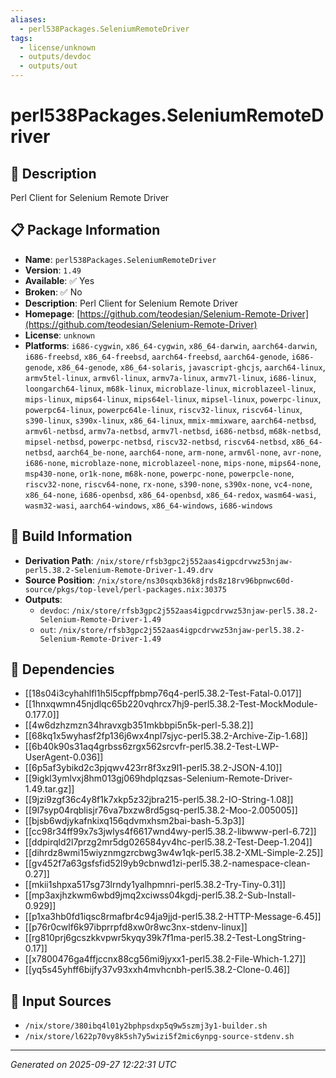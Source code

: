 ```yaml
---
aliases:
  - perl538Packages.SeleniumRemoteDriver
tags:
  - license/unknown
  - outputs/devdoc
  - outputs/out
---
```


# perl538Packages.SeleniumRemoteDriver

## 📝 Description

Perl Client for Selenium Remote Driver

## 📋 Package Information

- **Name**: `perl538Packages.SeleniumRemoteDriver`
- **Version**: `1.49`
- **Available**: ✅ Yes
- **Broken**: ✅ No
- **Description**: Perl Client for Selenium Remote Driver
- **Homepage**: [https://github.com/teodesian/Selenium-Remote-Driver](https://github.com/teodesian/Selenium-Remote-Driver)
- **License**: `unknown`
- **Platforms**: `i686-cygwin`, `x86_64-cygwin`, `x86_64-darwin`, `aarch64-darwin`, `i686-freebsd`, `x86_64-freebsd`, `aarch64-freebsd`, `aarch64-genode`, `i686-genode`, `x86_64-genode`, `x86_64-solaris`, `javascript-ghcjs`, `aarch64-linux`, `armv5tel-linux`, `armv6l-linux`, `armv7a-linux`, `armv7l-linux`, `i686-linux`, `loongarch64-linux`, `m68k-linux`, `microblaze-linux`, `microblazeel-linux`, `mips-linux`, `mips64-linux`, `mips64el-linux`, `mipsel-linux`, `powerpc-linux`, `powerpc64-linux`, `powerpc64le-linux`, `riscv32-linux`, `riscv64-linux`, `s390-linux`, `s390x-linux`, `x86_64-linux`, `mmix-mmixware`, `aarch64-netbsd`, `armv6l-netbsd`, `armv7a-netbsd`, `armv7l-netbsd`, `i686-netbsd`, `m68k-netbsd`, `mipsel-netbsd`, `powerpc-netbsd`, `riscv32-netbsd`, `riscv64-netbsd`, `x86_64-netbsd`, `aarch64_be-none`, `aarch64-none`, `arm-none`, `armv6l-none`, `avr-none`, `i686-none`, `microblaze-none`, `microblazeel-none`, `mips-none`, `mips64-none`, `msp430-none`, `or1k-none`, `m68k-none`, `powerpc-none`, `powerpcle-none`, `riscv32-none`, `riscv64-none`, `rx-none`, `s390-none`, `s390x-none`, `vc4-none`, `x86_64-none`, `i686-openbsd`, `x86_64-openbsd`, `x86_64-redox`, `wasm64-wasi`, `wasm32-wasi`, `aarch64-windows`, `x86_64-windows`, `i686-windows`

## 🔧 Build Information

- **Derivation Path**: `/nix/store/rfsb3gpc2j552aas4igpcdrvwz53njaw-perl5.38.2-Selenium-Remote-Driver-1.49.drv`
- **Source Position**: `/nix/store/ns30sqxb36k8jrds8z18rv96bpnwc60d-source/pkgs/top-level/perl-packages.nix:30375`
- **Outputs**:
  - `devdoc`:  `/nix/store/rfsb3gpc2j552aas4igpcdrvwz53njaw-perl5.38.2-Selenium-Remote-Driver-1.49`
  - `out`:  `/nix/store/rfsb3gpc2j552aas4igpcdrvwz53njaw-perl5.38.2-Selenium-Remote-Driver-1.49`

## 🔗 Dependencies

- [[18s04i3cyhahlfl1h5l5cpffpbmp76q4-perl5.38.2-Test-Fatal-0.017]]
- [[1hnxqwmn45njdlqc65b220vqhrcx7hj9-perl5.38.2-Test-MockModule-0.177.0]]
- [[4w6dzhzmzn34hravxgb351mkbbpi5n5k-perl-5.38.2]]
- [[68kq1x5wyhasf2fp136j6wx4npl7sjyc-perl5.38.2-Archive-Zip-1.68]]
- [[6b40k90s31aq4grbss6zrgx562srcvfr-perl5.38.2-Test-LWP-UserAgent-0.036]]
- [[6p5af3ybikd2c3pjqwv423rr8f3xz9l1-perl5.38.2-JSON-4.10]]
- [[9igkl3ymlvxj8hm013gj069hdplqzsas-Selenium-Remote-Driver-1.49.tar.gz]]
- [[9jzi9zgf36c4y8f1k7xkp5z32jbra215-perl5.38.2-IO-String-1.08]]
- [[9l7syp04rqblisjr76va7bxzw8rd5gsq-perl5.38.2-Moo-2.005005]]
- [[bjsb6wdjykafnkixq156qdvmxhsm2bai-bash-5.3p3]]
- [[cc98r34ff99x7s3jwlys4f6617wnd4wy-perl5.38.2-libwww-perl-6.72]]
- [[ddpirqld2l7przg2mr5dg026584yv4hc-perl5.38.2-Test-Deep-1.204]]
- [[dihrdz8wmi15wiyznmgzrcbwg3w4w1qk-perl5.38.2-XML-Simple-2.25]]
- [[gv452f7a63gsfsfid52l9yb9cbnwd1zi-perl5.38.2-namespace-clean-0.27]]
- [[mkii1shpxa517sg73lrndy1yalhpmnri-perl5.38.2-Try-Tiny-0.31]]
- [[mp3axjhzkwm6wbd9jmq2xciwss04kgdj-perl5.38.2-Sub-Install-0.929]]
- [[p1xa3hb0fd1iqsc8rmafbr4c94ja9jjd-perl5.38.2-HTTP-Message-6.45]]
- [[p76r0cwlf6k97ibprrpfd8xw0r8wc3nx-stdenv-linux]]
- [[rg810prj6gcszkkvpwr5kyqy39k7f1ma-perl5.38.2-Test-LongString-0.17]]
- [[x7800476ga4ffjccnx88cg56mi9jyxx1-perl5.38.2-File-Which-1.27]]
- [[yq5s45yhff6bijfy37v93xxh4mvhcnbh-perl5.38.2-Clone-0.46]]

## 📁 Input Sources

- `/nix/store/380ibq4l01y2bphpsdxp5q9w5szmj3y1-builder.sh`
- `/nix/store/l622p70vy8k5sh7y5wizi5f2mic6ynpg-source-stdenv.sh`

---
*Generated on 2025-09-27 12:22:31 UTC*
